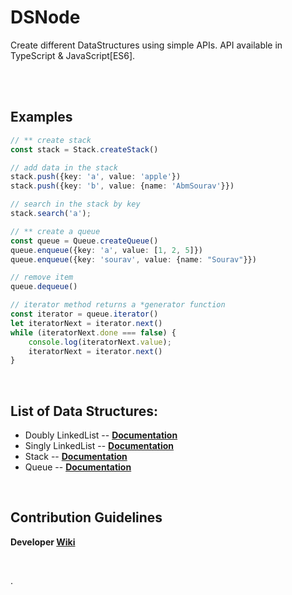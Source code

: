 # DSNode

Create different DataStructures using simple APIs.
API available in TypeScript & JavaScript[ES6].

<br>
<br>

## Examples
```ts
// ** create stack
const stack = Stack.createStack()

// add data in the stack
stack.push({key: 'a', value: 'apple'})
stack.push({key: 'b', value: {name: 'AbmSourav'}})

// search in the stack by key
stack.search('a');

// ** create a queue
const queue = Queue.createQueue()
queue.enqueue({key: 'a', value: [1, 2, 5]})
queue.enqueue({key: 'sourav', value: {name: "Sourav"}})

// remove item
queue.dequeue()

// iterator method returns a *generator function
const iterator = queue.iterator()
let iteratorNext = iterator.next()
while (iteratorNext.done === false) {
	console.log(iteratorNext.value);
	iteratorNext = iterator.next()
}
```

<br>

## List of Data Structures:

* Doubly LinkedList -- **[Documentation](https://github.com/CodesVault/DSNode/tree/main/src/linkedList/doubly#doubly-linked-list-api)**
* Singly LinkedList -- **[Documentation](https://github.com/CodesVault/DSNode/tree/main/src/linkedList/singly#singly-linked-list-api)**
* Stack  --  **[Documentation](https://github.com/CodesVault/DSNode/tree/main/src/stack#stack-api)**
* Queue  --  **[Documentation](https://github.com/CodesVault/DSNode/tree/main/src/queue#queue-api)**

<br>

## Contribution Guidelines
**Developer [Wiki](https://github.com/CodesVault/DSNode/wiki/Contribution-guidelines)**

<br>

.
